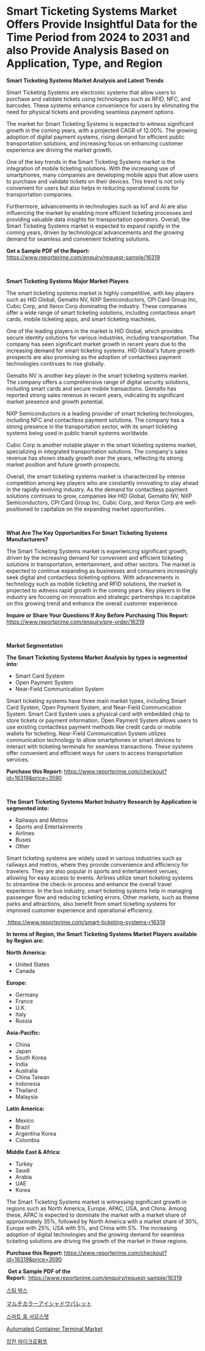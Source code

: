 <p><h1>Smart Ticketing Systems Market Offers Provide Insightful Data for the Time Period from 2024 to 2031 and also Provide Analysis Based on Application, Type, and Region</h1></p><p><strong>Smart Ticketing Systems Market Analysis and Latest Trends</strong></p>
<p><p>Smart Ticketing Systems are electronic systems that allow users to purchase and validate tickets using technologies such as RFID, NFC, and barcodes. These systems enhance convenience for users by eliminating the need for physical tickets and providing seamless payment options.</p><p>The market for Smart Ticketing Systems is expected to witness significant growth in the coming years, with a projected CAGR of 12.00%. The growing adoption of digital payment systems, rising demand for efficient public transportation solutions, and increasing focus on enhancing customer experience are driving the market growth.</p><p>One of the key trends in the Smart Ticketing Systems market is the integration of mobile ticketing solutions. With the increasing use of smartphones, many companies are developing mobile apps that allow users to purchase and validate tickets on their devices. This trend is not only convenient for users but also helps in reducing operational costs for transportation companies.</p><p>Furthermore, advancements in technologies such as IoT and AI are also influencing the market by enabling more efficient ticketing processes and providing valuable data insights for transportation operators. Overall, the Smart Ticketing Systems market is expected to expand rapidly in the coming years, driven by technological advancements and the growing demand for seamless and convenient ticketing solutions.</p></p>
<p><strong>Get a Sample PDF of the Report:&nbsp;</strong> <a href="https://www.reportprime.com/enquiry/request-sample/16319">https://www.reportprime.com/enquiry/request-sample/16319</a></p>
<p>&nbsp;</p>
<p><strong>Smart Ticketing Systems Major Market Players</strong></p>
<p><p>The smart ticketing systems market is highly competitive, with key players such as HID Global, Gemalto NV, NXP Semiconductors, CPI Card Group Inc, Cubic Corp, and Xerox Corp dominating the industry. These companies offer a wide range of smart ticketing solutions, including contactless smart cards, mobile ticketing apps, and smart ticketing machines.</p><p>One of the leading players in the market is HID Global, which provides secure identity solutions for various industries, including transportation. The company has seen significant market growth in recent years due to the increasing demand for smart ticketing systems. HID Global's future growth prospects are also promising as the adoption of contactless payment technologies continues to rise globally.</p><p>Gemalto NV is another key player in the smart ticketing systems market. The company offers a comprehensive range of digital security solutions, including smart cards and secure mobile transactions. Gemalto has reported strong sales revenue in recent years, indicating its significant market presence and growth potential.</p><p>NXP Semiconductors is a leading provider of smart ticketing technologies, including NFC and contactless payment solutions. The company has a strong presence in the transportation sector, with its smart ticketing systems being used in public transit systems worldwide.</p><p>Cubic Corp is another notable player in the smart ticketing systems market, specializing in integrated transportation solutions. The company's sales revenue has shown steady growth over the years, reflecting its strong market position and future growth prospects.</p><p>Overall, the smart ticketing systems market is characterized by intense competition among key players who are constantly innovating to stay ahead in the rapidly evolving industry. As the demand for contactless payment solutions continues to grow, companies like HID Global, Gemalto NV, NXP Semiconductors, CPI Card Group Inc, Cubic Corp, and Xerox Corp are well-positioned to capitalize on the expanding market opportunities.</p></p>
<p>&nbsp;</p>
<p><strong>What Are The Key Opportunities For Smart Ticketing Systems Manufacturers?</strong></p>
<p><p>The Smart Ticketing Systems market is experiencing significant growth, driven by the increasing demand for convenient and efficient ticketing solutions in transportation, entertainment, and other sectors. The market is expected to continue expanding as businesses and consumers increasingly seek digital and contactless ticketing options. With advancements in technology such as mobile ticketing and RFID solutions, the market is projected to witness rapid growth in the coming years. Key players in the industry are focusing on innovation and strategic partnerships to capitalize on this growing trend and enhance the overall customer experience.</p></p>
<p><strong>Inquire or Share Your Questions If Any Before Purchasing This Report:</strong> <a href="https://www.reportprime.com/enquiry/pre-order/16319">https://www.reportprime.com/enquiry/pre-order/16319</a></p>
<p>&nbsp;</p>
<p><strong>Market Segmentation</strong></p>
<p><strong>The Smart Ticketing Systems Market Analysis by types is segmented into:</strong></p>
<p><ul><li>Smart Card System</li><li>Open Payment System</li><li>Near-Field Communication System</li></ul></p>
<p><p>Smart ticketing systems have three main market types, including Smart Card System, Open Payment System, and Near-Field Communication System. Smart Card System uses a physical card with embedded chip to store tickets or payment information. Open Payment System allows users to use existing contactless payment methods like credit cards or mobile wallets for ticketing. Near-Field Communication System utilizes communication technology to allow smartphones or smart devices to interact with ticketing terminals for seamless transactions. These systems offer convenient and efficient ways for users to access transportation services.</p></p>
<p><strong>Purchase this Report:&nbsp;</strong><a href="https://www.reportprime.com/checkout?id=16319&price=3590">https://www.reportprime.com/checkout?id=16319&price=3590</a></p>
<p>&nbsp;</p>
<p><strong>The Smart Ticketing Systems Market Industry Research by Application is segmented into:</strong></p>
<p><ul><li>Railways and Metros</li><li>Sports and Entertainments</li><li>Airlines</li><li>Buses</li><li>Other</li></ul></p>
<p><p>Smart ticketing systems are widely used in various industries such as railways and metros, where they provide convenience and efficiency for travelers. They are also popular in sports and entertainment venues, allowing for easy access to events. Airlines utilize smart ticketing systems to streamline the check-in process and enhance the overall travel experience. In the bus industry, smart ticketing systems help in managing passenger flow and reducing ticketing errors. Other markets, such as theme parks and attractions, also benefit from smart ticketing systems for improved customer experience and operational efficiency.</p></p>
<p><a href="https://www.reportprime.com/smart-ticketing-systems-r16319">&nbsp;https://www.reportprime.com/smart-ticketing-systems-r16319</a></p>
<p><strong>In terms of Region, the Smart Ticketing Systems Market Players available by Region are:</strong></p>
<p>
    <p> <strong> North America: </strong>
        <ul>
            <li>United States</li>
            <li>Canada</li>
        </ul>
        </p> 
    <p> <strong> Europe: </strong>
        <ul>
            <li>Germany</li>
            <li>France</li>
            <li>U.K.</li>
            <li>Italy</li>
            <li>Russia</li>
        </ul>
        </p> 
    <p> <strong> Asia-Pacific: </strong>
        <ul>
            <li>China</li>
            <li>Japan</li>
            <li>South Korea</li>
            <li>India</li>
            <li>Australia</li>
            <li>China Taiwan</li>
            <li>Indonesia</li>
            <li>Thailand</li>
            <li>Malaysia</li>
        </ul>
        </p> 
    <p> <strong> Latin America: </strong>
        <ul>
            <li>Mexico</li>
            <li>Brazil</li>
            <li>Argentina Korea</li>
            <li>Colombia</li>
        </ul>
        </p> 
    <p> <strong> Middle East & Africa: </strong>
        <ul>
            <li>Turkey</li>
            <li>Saudi</li>
            <li>Arabia</li>
            <li>UAE</li>
            <li>Korea</li>
        </ul>
    </p>
    </p>
<p><p>The Smart Ticketing Systems market is witnessing significant growth in regions such as North America, Europe, APAC, USA, and China. Among these, APAC is expected to dominate the market with a market share of approximately 35%, followed by North America with a market share of 30%, Europe with 25%, USA with 5%, and China with 5%. The increasing adoption of digital technologies and the growing demand for seamless ticketing solutions are driving the growth of the market in these regions.</p></p>
<p><strong>Purchase this Report: </strong><a href="https://www.reportprime.com/checkout?id=16319&price=3590">https://www.reportprime.com/checkout?id=16319&price=3590</a></p>
<p>&nbsp;<strong>Get a Sample PDF of the Report:&nbsp;&nbsp;</strong><a href="https://www.reportprime.com/enquiry/request-sample/16319">https://www.reportprime.com/enquiry/request-sample/16319</a></p>
<p><strong></strong></p>
<p><p><a href="https://github.com/plelbej847484502/Market-Research-Report-List-1/blob/main/392513824389.md">스팀 박스</a></p><p><a href="https://github.com/joaejkdzgyljvo6/Market-Research-Report-List-1/blob/main/116301326260.md">マルチカラーアイシャドウパレット</a></p><p><a href="https://medium.com/@leatharoan20231/%EC%8A%A4%EB%A7%88%ED%8A%B8-%ED%99%88-%EC%98%A8%EB%8F%84-%EC%A1%B0%EC%A0%88%EA%B8%B0-%EC%8B%9C%EC%9E%A5-%EC%A0%90%EC%9C%A0%EC%9C%A8-%EB%B3%80%ED%99%94-%EB%B0%8F-%EC%8B%9C%EC%9E%A5-%EC%84%B1%EC%9E%A5-%EB%8F%99%ED%96%A5-2024-2031-c7331c51b7d0">스마트 홈 서모스탯</a></p><p><a href="https://github.com/WillieWoodard/Market-Research-Report-List-4/blob/main/automated-container-terminal-market.md">Automated Container Terminal Market</a></p><p><a href="https://medium.com/@everettilkinson56562023/%ED%94%BC%EC%A1%B0%EC%A0%84-%EB%A7%88%EC%9D%B4%ED%81%AC%EB%A1%9C-%ED%8E%8C%ED%94%84-%EC%8B%9C%EC%9E%A5-%EB%8F%99%ED%96%A5-%EB%B0%8F-%EC%8B%9C%EC%9E%A5-%EB%B6%84%EC%84%9D%EC%9D%80-2024-2031%EB%85%84%EC%9D%84-%EC%98%88%EC%B8%A1%ED%95%A9%EB%8B%88%EB%8B%A4-d9db2b4c431f">압전 마이크로펌프</a></p></p>